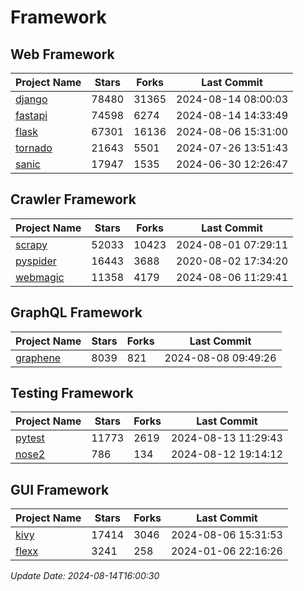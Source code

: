 # Framework

## Web Framework
| Project Name | Stars | Forks | Last Commit |
| ------------ | ----- | ----- | ----------- |
| [django](https://github.com/django/django) | 78480 | 31365 | 2024-08-14 08:00:03 |
| [fastapi](https://github.com/fastapi/fastapi) | 74598 | 6274 | 2024-08-14 14:33:49 |
| [flask](https://github.com/pallets/flask) | 67301 | 16136 | 2024-08-06 15:31:00 |
| [tornado](https://github.com/tornadoweb/tornado) | 21643 | 5501 | 2024-07-26 13:51:43 |
| [sanic](https://github.com/sanic-org/sanic) | 17947 | 1535 | 2024-06-30 12:26:47 |

## Crawler Framework
| Project Name | Stars | Forks | Last Commit |
| ------------ | ----- | ----- | ----------- |
| [scrapy](https://github.com/scrapy/scrapy) | 52033 | 10423 | 2024-08-01 07:29:11 |
| [pyspider](https://github.com/binux/pyspider) | 16443 | 3688 | 2020-08-02 17:34:20 |
| [webmagic](https://github.com/code4craft/webmagic) | 11358 | 4179 | 2024-08-06 11:29:41 |

## GraphQL Framework
| Project Name | Stars | Forks | Last Commit |
| ------------ | ----- | ----- | ----------- |
| [graphene](https://github.com/graphql-python/graphene) | 8039 | 821 | 2024-08-08 09:49:26 |

## Testing Framework
| Project Name | Stars | Forks | Last Commit |
| ------------ | ----- | ----- | ----------- |
| [pytest](https://github.com/pytest-dev/pytest) | 11773 | 2619 | 2024-08-13 11:29:43 |
| [nose2](https://github.com/nose-devs/nose2) | 786 | 134 | 2024-08-12 19:14:12 |

## GUI Framework
| Project Name | Stars | Forks | Last Commit |
| ------------ | ----- | ----- | ----------- |
| [kivy](https://github.com/kivy/kivy) | 17414 | 3046 | 2024-08-06 15:31:53 |
| [flexx](https://github.com/flexxui/flexx) | 3241 | 258 | 2024-01-06 22:16:26 |

*Update Date: 2024-08-14T16:00:30*